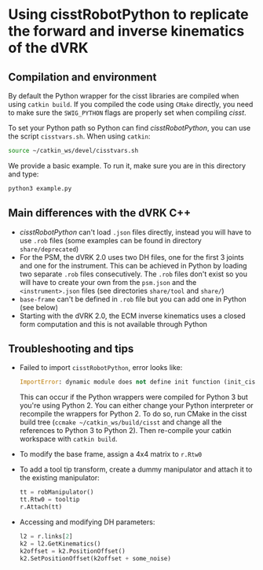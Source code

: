 
# Using cisstRobotPython to replicate the forward and inverse kinematics of the dVRK

## Compilation and environment

By default the Python wrapper for the cisst libraries are compiled when using `catkin build`.  If you compiled the code using `CMake` directly, you need to make sure the `SWIG_PYTHON` flags are properly set when compiling *cisst*.

To set your Python path so Python can find *cisstRobotPython*, you can use the script `cisstvars.sh`.  When using `catkin`:
```sh 
source ~/catkin_ws/devel/cisstvars.sh
```

We provide a basic example.  To run it, make sure you are in this directory and type:
```sh
python3 example.py
```

## Main differences with the dVRK C++

* *cisstRobotPython* can't load `.json` files directly, instead you will have to use `.rob` files (some examples can be found in directory `share/deprecated`)
* For the PSM, the dVRK 2.0 uses two DH files, one for the first 3 joints and one for the instrument.  This can be achieved in Python by loading two separate `.rob` files consecutively.  The `.rob` files don't exist so you will have to create your own from the `psm.json` and the `<instrument>.json` files (see directories `share/tool` and `share/`)
* `base-frame` can't be defined in `.rob` file but you can add one in Python (see below)
* Starting with the dVRK 2.0, the ECM inverse kinematics uses a closed form computation and this is not available through Python

## Troubleshooting and tips

* Failed to import `cisstRobotPython`, error looks like:
    ```python
    ImportError: dynamic module does not define init function (init_cisstRobotPython)
    ```
  This can occur if the Python wrappers were compiled for Python 3 but you're using Python 2.  You can either change your Python interpreter or recompile the wrappers for Python 2.  To do so, run CMake in the cisst build tree (`ccmake ~/catkin_ws/build/cisst` and change all the references to Python 3 to Python 2).  Then re-compile your catkin workspace with `catkin build`.

* To modify the base frame, assign a 4x4 matrix to `r.Rtw0`

* To add a tool tip transform, create a dummy manipulator and attach it to the existing manipulator:
    ```python
    tt = robManipulator()
    tt.Rtw0 = tooltip
    r.Attach(tt)
    ```

* Accessing and modifying DH parameters:
    ```python
    l2 = r.links[2]
    k2 = l2.GetKinematics()
    k2offset = k2.PositionOffset()
    k2.SetPositionOffset(k2offset + some_noise)
    ```
